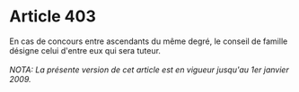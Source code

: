 # Article 403

En cas de concours entre ascendants du même degré, le conseil de famille désigne celui d'entre eux qui sera tuteur.<br/><br/><i>NOTA:  La présente version de cet article est en vigueur jusqu'au 1er janvier 2009.</i>